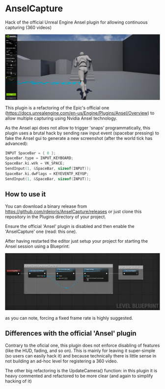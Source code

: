 # AnselCapture
Hack of the official Unreal Engine Ansel plugin for allowing continuous capturing (360 videos)

![Alt text](screenshots/CaptureAnsel.PNG?raw=true "AnselCapture Screenshot")

This plugin is a refactoring of the Epic's official one (https://docs.unrealengine.com/en-us/Engine/Plugins/Ansel/Overview) to allow multiple capturing using Nvidia Ansel technology.

As the Ansel api does not allow to trigger 'snaps' programmatically, this plugin uses a brutal hack by sending raw input event (spacebar pressing) to fake the Ansel gui to generate a new screenshot (after the world tick has advanced):

```c
INPUT SpaceBar = { 0 };
SpaceBar.type = INPUT_KEYBOARD;
SpaceBar.ki.wVk = VK_SPACE;
SendInput(1, &SpaceBar, sizeof(INPUT));
SpaceBar.ki.dwFlags = KEYEVENTF_KEYUP;
SendInput(1, &SpaceBar, sizeof(INPUT));
```

## How to use it

You can download a binary release from https://github.com/rdeioris/AnselCapture/releases or just clone this repository in the Plugins directory of your project.

Ensure the official 'Ansel' plugin is disabled and then enable the 'AnselCapture' one (read: this one).

After having restarted the editor just setup your project for starting the Ansel session using a Blueprint:

![Alt text](screenshots/CaptureAnselBlueprint.PNG?raw=true "AnselCapture Level Blueprint Screenshot")

as you can note, forcing a fixed frame rate is highly suggested.

## Differences with the official 'Ansel' plugin

Contrary to the oficial one, this plugin does not enforce disabling of features (like the HUD, fading, and so on). This is mainly for leaving it super-simple (so users can easily hack it) and because technically there is little sense in not building an ad-hoc level for registering a 360 video.

The other big refactoring is the UpdateCamera() function: in this plugin it is heavy commented and refactored to be more clear (and again to simplify hacking of it)
